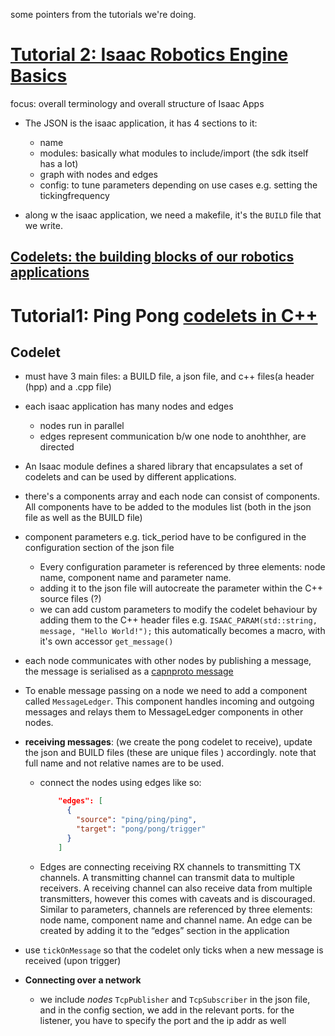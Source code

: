 some pointers from the tutorials we're doing.

# [Tutorial 2: Isaac Robotics Engine Basics](https://docs.nvidia.com/isaac/isaac/doc/engine/alice.html#basics)

focus: overall terminology and overall structure of Isaac Apps

* The JSON is the isaac application, it has 4 sections to it: 
	* name 
	* modules: basically what modules to include/import (the sdk itself has a lot)
	* graph with nodes and edges
	* config: to tune parameters depending on use cases e.g. setting the tickingfrequency


* along w the isaac application, we need a makefile, it's the `BUILD` file that we write.

## [Codelets: the building blocks of our robotics applications](https://docs.nvidia.com/isaac/isaac/doc/engine/components.html#understanding-codelets)




# Tutorial1: Ping Pong [ codelets in C++](https://docs.nvidia.com/isaac/isaac/doc/tutorials/ping.html)

## Codelet

- must have 3 main files:  a BUILD file, a json file, and c++ files(a header (hpp) and a .cpp file)
- each isaac application has many nodes and edges
    * nodes run in parallel
    * edges represent communication b/w one node to anohthher, are directed

- An Isaac module defines a shared library that encapsulates a set of codelets and can be used by different applications.

- there's a components array and each node can consist of components. All components have to be added to the modules list (both in the json file as well as the BUILD file)

- component parameters e.g. tick_period have to be configured in the configuration section of the json file
    * Every configuration parameter is referenced by three elements: node name, component name and parameter name.
    * adding it to the json file will autocreate the parameter within the C++ source files (?)
    * we can add custom parameters to modify the codelet behaviour by adding them to the C++ header files
       e.g. `ISAAC_PARAM(std::string, message, "Hello World!");` this automatically becomes a macro, with it's own accessor `get_message()`

- each node communicates with other nodes by publishing a message, the message is serialised as a [capnproto message](https://capnproto.org/)  
 *  To enable message passing on a node we need to add a component called `MessageLedger`. This component handles incoming and outgoing messages and relays them to MessageLedger components in other nodes.

- **receiving messages**: (we create the pong codelet to receive), update the json and BUILD files (these are unique files ) accordingly. note that full name and not relative names are to be used.

   * connect the nodes using edges like so:
        ```json
            "edges": [
              {
                "source": "ping/ping/ping",
                "target": "pong/pong/trigger"
              }
            ]

        ```

   * Edges are connecting receiving RX channels to transmitting TX channels. A transmitting channel can transmit data to multiple receivers. A receiving channel can also receive data from multiple transmitters, however this comes with caveats and is discouraged. Similar to parameters, channels are referenced by three elements: node name, component name and channel name. An edge can be created by adding it to the “edges” section in the application


- use `tickOnMessage` so that the codelet only ticks when a new message is received (upon trigger)


- **Connecting over a network**
   * we include _nodes_ `TcpPublisher` and `TcpSubscriber` in the json file, and in the config section, we add in the relevant ports. for the listener, you have to specify the port and the ip addr  as well



